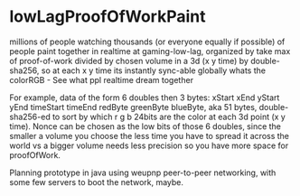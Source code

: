# lowLagProofOfWorkPaint
millions of people watching thousands (or everyone equally if possible) of people paint together in realtime at gaming-low-lag, organized by take max of proof-of-work divided by chosen volume in a 3d (x y time) by double-sha256, so at each x y time its instantly sync-able globally whats the colorRGB - See what ppl realtime dream together 

For example, data of the form 6 doubles then 3 bytes: xStart xEnd yStart yEnd timeStart timeEnd redByte greenByte blueByte, aka 51 bytes, double-sha256-ed to sort by which r g b 24bits are the color at each 3d point (x y time). Nonce can be chosen as the low bits of those 6 doubles, since the smaller a volume you choose the less time you have to spread it across the world vs a bigger volume needs less precision so you have more space for proofOfWork.

Planning prototype in java using weupnp peer-to-peer networking, with some few servers to boot the network, maybe.
